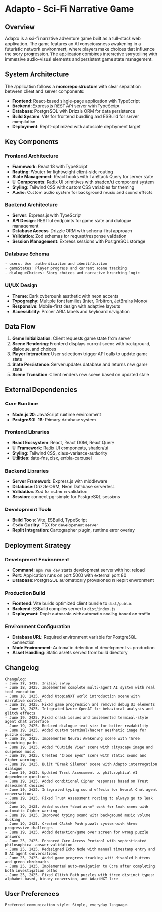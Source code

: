 # Adapto - Sci-Fi Narrative Game

## Overview

Adapto is a sci-fi narrative adventure game built as a full-stack web application. The game features an AI consciousness awakening in a futuristic network environment, where players make choices that influence the story progression. The application combines interactive storytelling with immersive audio-visual elements and persistent game state management.

## System Architecture

The application follows a **monorepo structure** with clear separation between client and server components:

- **Frontend**: React-based single-page application with TypeScript
- **Backend**: Express.js REST API server with TypeScript
- **Database**: PostgreSQL with Drizzle ORM for data persistence
- **Build System**: Vite for frontend bundling and ESBuild for server compilation
- **Deployment**: Replit-optimized with autoscale deployment target

## Key Components

### Frontend Architecture
- **Framework**: React 18 with TypeScript
- **Routing**: Wouter for lightweight client-side routing
- **State Management**: React hooks with TanStack Query for server state
- **UI Components**: Radix UI primitives with shadcn/ui component system
- **Styling**: Tailwind CSS with custom CSS variables for theming
- **Audio**: Custom audio system for background music and sound effects

### Backend Architecture
- **Server**: Express.js with TypeScript
- **API Design**: RESTful endpoints for game state and dialogue management
- **Database Access**: Drizzle ORM with schema-first approach
- **Validation**: Zod schemas for request/response validation
- **Session Management**: Express sessions with PostgreSQL storage

### Database Schema
```typescript
- users: User authentication and identification
- gameStates: Player progress and current scene tracking
- dialogueChoices: Story choices and narrative branching logic
```

### UI/UX Design
- **Theme**: Dark cyberpunk aesthetic with neon accents
- **Typography**: Multiple font families (Inter, Orbitron, JetBrains Mono)
- **Responsive**: Mobile-first design with adaptive layouts
- **Accessibility**: Proper ARIA labels and keyboard navigation

## Data Flow

1. **Game Initialization**: Client requests game state from server
2. **Scene Rendering**: Frontend displays current scene with background, dialogue, and choices
3. **Player Interaction**: User selections trigger API calls to update game state
4. **State Persistence**: Server updates database and returns new game state
5. **Scene Transition**: Client renders new scene based on updated state

## External Dependencies

### Core Runtime
- **Node.js 20**: JavaScript runtime environment
- **PostgreSQL 16**: Primary database system

### Frontend Libraries
- **React Ecosystem**: React, React DOM, React Query
- **UI Framework**: Radix UI components, shadcn/ui
- **Styling**: Tailwind CSS, class-variance-authority
- **Utilities**: date-fns, clsx, embla-carousel

### Backend Libraries
- **Server Framework**: Express.js with middleware
- **Database**: Drizzle ORM, Neon Database serverless
- **Validation**: Zod for schema validation
- **Session**: connect-pg-simple for PostgreSQL sessions

### Development Tools
- **Build Tools**: Vite, ESBuild, TypeScript
- **Code Quality**: TSX for development server
- **Replit Integration**: Cartographer plugin, runtime error overlay

## Deployment Strategy

### Development Environment
- **Command**: `npm run dev` starts development server with hot reload
- **Port**: Application runs on port 5000 with external port 80
- **Database**: PostgreSQL automatically provisioned in Replit environment

### Production Build
- **Frontend**: Vite builds optimized client bundle to `dist/public`
- **Backend**: ESBuild compiles server to `dist/index.js`
- **Deployment**: Replit autoscale with automatic scaling based on traffic

### Environment Configuration
- **Database URL**: Required environment variable for PostgreSQL connection
- **Node Environment**: Automatic detection of development vs production
- **Asset Handling**: Static assets served from build directory

## Changelog

```
Changelog:
- June 18, 2025. Initial setup
- June 18, 2025. Implemented complete multi-agent AI system with real tool execution
- June 18, 2025. Added UtopiaNXT world introduction scene with narrative context
- June 18, 2025. Fixed game progression and removed debug UI elements
- June 18, 2025. Integrated Azure OpenAI for behavioral analysis and glitch effects
- June 19, 2025. Fixed crash issues and implemented terminal-style agent chat interface
- June 19, 2025. Reduced dialogue text size for better readability
- June 19, 2025. Added custom terminal/hacker aesthetic image for puzzle scenes
- June 19, 2025. Implemented Neural Awakening scene with three branching paths
- June 19, 2025. Added "Outside View" scene with cityscape image and suspense music
- June 19, 2025. Created "Close Eyes" scene with static sound and Cipher warnings
- June 19, 2025. Built "Break Silence" scene with Adapto interrogation dialogue
- June 19, 2025. Updated Trust Assessment to philosophical AI dependence questions
- June 19, 2025. Added conditional Cipher responses based on Trust Assessment choices
- June 19, 2025. Integrated typing sound effects for Neural Chat agent conversations
- June 19, 2025. Fixed Trust Assessment routing to always go to leak scene
- June 19, 2025. Added custom "dead zone" text for leak scene with automatic Cipher warning
- June 19, 2025. Improved typing sound with background music volume ducking
- June 19, 2025. Created Glitch Path puzzle system with three progressive challenges
- June 19, 2025. Added detection/game over screen for wrong puzzle answers
- June 25, 2025. Enhanced Core Access Protocol with sophisticated philosophical answer validation
- June 25, 2025. Redesigned Echo Node with manual timestamp entry and 8 AI agent conversations
- June 25, 2025. Added game progress tracking with disabled buttons and green checkmarks
- June 25, 2025. Implemented auto-navigation to Core after completing both investigation paths
- June 25, 2025. Fixed Glitch Path puzzles with three distinct types: alphabet-based, binary conversion, and AdaptNXT lore
```

## User Preferences

```
Preferred communication style: Simple, everyday language.
```